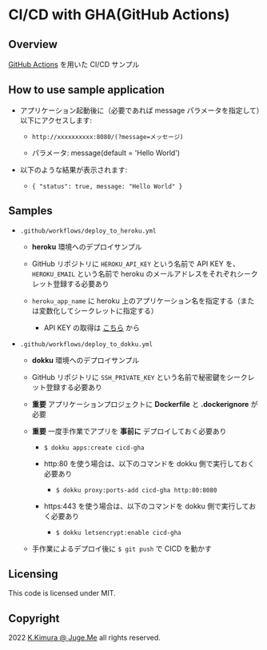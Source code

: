 # CI/CD with GHA(GitHub Actions)


## Overview

[GitHub Actions](https://docs.github.com/ja/actions/learn-github-actions) を用いた CI/CD サンプル


## How to use sample application

- アプリケーション起動後に（必要であれば message パラメータを指定して）以下にアクセスします:

  -  `http://xxxxxxxxxx:8080/(?message=メッセージ)`

  - パラメータ: message(default = 'Hello World')

- 以下のような結果が表示されます:

  - `{ "status": true, message: "Hello World" }`


## Samples

- `.github/workflows/deploy_to_heroku.yml`

  - **heroku** 環境へのデプロイサンプル

  - GitHub リポジトリに `HEROKU_API_KEY` という名前で API KEY を、`HEROKU_EMAIL` という名前で heroku のメールアドレスをそれぞれシークレット登録する必要あり

  - `heroku_app_name` に heroku 上のアプリケーション名を指定する（または変数化してシークレットに指定する）

    - API KEY の取得は [こちら](https://dashboard.heroku.com/account) から


- `.github/workflows/deploy_to_dokku.yml`

  - **dokku** 環境へのデプロイサンプル

  - GitHub リポジトリに `SSH_PRIVATE_KEY` という名前で秘密鍵をシークレット登録する必要あり

  - **重要** アプリケーションプロジェクトに **Dockerfile** と **.dockerignore** が必要

  - **重要** 一度手作業でアプリを **事前に** デプロイしておく必要あり

    - `$ dokku apps:create cicd-gha`

    - http:80 を使う場合は、以下のコマンドを dokku 側で実行しておく必要あり

      - `$ dokku proxy:ports-add cicd-gha http:80:8080`

    - https:443 を使う場合は、以下のコマンドを dokku 側で実行しておく必要あり

      - `$ dokku letsencrypt:enable cicd-gha`

  - 手作業によるデプロイ後に `$ git push` で CICD を動かす


## Licensing

This code is licensed under MIT.


## Copyright

2022  [K.Kimura @ Juge.Me](https://github.com/dotnsf) all rights reserved.
